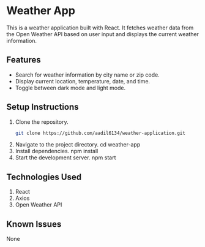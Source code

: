 # Weather App

This is a weather application built with React. It fetches weather data from the Open Weather API based on user input and displays the current weather information.

## Features
- Search for weather information by city name or zip code.
- Display current location, temperature, date, and time.
- Toggle between dark mode and light mode.

## Setup Instructions
1. Clone the repository.
   ```bash
   git clone https://github.com/aadil6134/weather-application.git
2. Navigate to the project directory.
    cd weather-app
3. Install dependencies.
    npm install
4. Start the development server.
    npm start

## Technologies Used
1. React
2. Axios
3. Open Weather API

## Known Issues
None